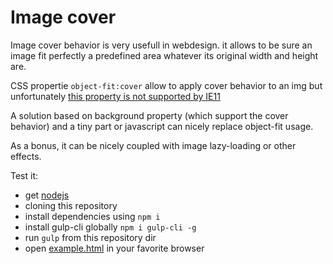 # Image cover

Image cover behavior is very usefull in webdesign. it allows to be sure an image 
fit perfectly a predefined area whatever its original width and height are.

CSS propertie ```object-fit:cover``` allow to apply cover behavior to an img but 
unfortunately [this property is not supported by IE11](https://caniuse.com/#feat=object-fit)

A solution based on background property (which support the cover behavior) and a tiny part 
or javascript can nicely replace object-fit usage.

As a bonus, it can be nicely coupled with image lazy-loading or other effects.

Test it: 
* get [nodejs](https://nodejs.org)
* cloning this repository
* install dependencies using ``npm i``
* install gulp-cli globally ``npm i gulp-cli -g``
* run ``gulp`` from this repository dir
* open [example.html](example.html) in your favorite browser
